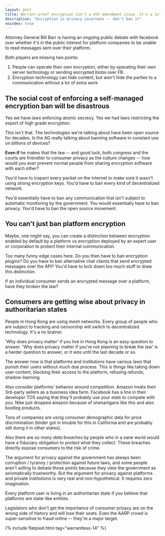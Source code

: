 ```yaml
---
layout: post
title: Warrant-proof encryption isn't a 4th amendment issue, it's a 1st amendment issue
description: "Encryption is privacy incarnate -- don't ban it"
noindex: true
---
```


Attorney General Bill Barr is having an ongoing public debate with facebook over whether it's in the public interest for platform companies to be unable to read messages sent over their platform.

Both players are missing two points:

1. People can operate their own encryption, either by operating their own server technology or sending encrypted blobs over FB.
1. Encryption technology can hide content, but won't hide the parties to a communication without a lot of extra work

## The social cost of enforcing a self-managed encryption ban will be disastrous

Yes we have laws enforcing atomic secrecy. Yes we had laws restricting the export of high grade encryption.

This isn't that. The technologies we're talking about have been open source for decades. Is the AG really talking about banning software in constant use on billions of devices?

**Even if** he makes that the law -- and good luck, both congress and the courts are friendlier to consumer privacy as the culture changes -- how would you ever prevent normal people from sharing encryption software with each other?

You'd have to inspect every packet on the internet to make sure it wasn't using strong encryption keys. You'd have to ban every kind of decentralized network.

You'd essentially have to ban any communication that isn't subject to automatic monitoring by the government. You would essentially have to ban privacy. You'd have to ban the open source movement.

## You can't just ban platform encryption

Maybe, one might say, you can create a distinction between encryption enabled by default by a platform vs encryption deployed by an expert user or corporation to protect their internal communication.

Too many funny edge cases here. Do you then have to ban encryption plugins? Do you have to ban alternative chat clients that send encrypted messages over the API? You'd have to lock down too much stuff to draw this distinction.

If an individual consumer sends an encrypted message over a platform, have they broken the law?

## Consumers are getting wise about privacy in authoritarian states

People in Hong Kong are using mesh networks. Every group of people who are subject to tracking and censorship will switch to decentralized technology. It's a no brainer.

'Why does privacy matter' if you live in Hong Kong is an easy question to answer. 'Why does privacy matter if you're not planning to break the law' is a harder question to answer, or it *was* until the last decade or so.

The answer now is that platforms and institutions have various laws that punish their users without much due process. This is things like taking down user content, blocking their access to the platform, refusing refunds, shadow-banning.

Also consider platforms' behavior around competition. Amazon treats their 3rd-party sellers as a business idea farm. Facebook has a line in their developer TOS saying that they'll probably use your stats to compete with you. Nike just dropped amazon because of shenanigans like this and also bootleg products.

Tons of companies are using consumer demographic data for price discrimination (tinder got in trouble for this in California and are probably still doing it in other states).

Also there are *so many data breaches* by people who in a sane world would have a fiduciary obligation to protect what they collect. These breaches directly expose consumers to the risk of crime.

The argument for privacy against the government has always been corruption / tyranny / protection against future laws, and some people aren't willing to debate those points because they view the government as axiomatically trustworthy. But the argument for privacy against platforms and private institutions is very real and non-hypothetical. It requires zero imagination.

Every platform user is living in an authoritarian state if you believe that platforms are state-like entities. 

Legislators who don't get the importance of consumer privacy are on the wrong side of history and will lose their seats. Even the AARP crowd is super-sensitive to fraud online -- they're a major target.

{% include flatpixel.html tag="warrantless-14" %}
